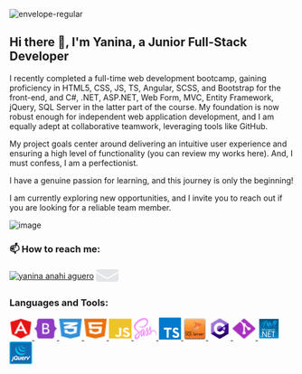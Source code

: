 ![envelope-regular](https://github.com/Yanina1992/Yanina1992/assets/132350660/b103efa7-a603-400a-b4bd-a73482c6aebf)<head>
 <link rel="stylesheet" href="https://cdnjs.cloudflare.com/ajax/libs/font-awesome/6.4.2/css/all.min.css">  
</head>

## Hi there 👋, I'm Yanina, a Junior Full-Stack Developer
<!--
**Yanina1992/Yanina1992** is a ✨ _special_ ✨ repository because its `README.md` (this file) appears on your GitHub profile.

Here are some ideas to get you started:

- 🔭 I’m currently working on ...
- 🌱 I’m currently learning ...
- 👯 I’m looking to collaborate on ...
- 🤔 I’m looking for help with ...
- 💬 Ask me about ...
- 📫 How to reach me: ...
- 😄 Pronouns: ...
- ⚡ Fun fact: ...
-->

I recently completed a full-time web development bootcamp, gaining proficiency in HTML5, CSS, JS, TS, Angular, SCSS, and Bootstrap for the front-end, and C#, .NET, ASP.NET, Web Form, MVC, Entity Framework, jQuery, SQL Server in the latter part of the course.
My foundation is now robust enough for independent web application development, and I am equally adept at collaborative teamwork, leveraging tools like GitHub.

My project goals center around delivering an intuitive user experience and ensuring a high level of functionality (you can review my works here). And, I must confess, I am a perfectionist.

I have a genuine passion for learning, and this journey is only the beginning!

I am currently exploring new opportunities, and I invite you to reach out if you are looking for a reliable team member.

![image]()

### 📫 How to reach me:
<p align="left" dir="auto">
<a href="https://www.linkedin.com/in/yanina-anahi-aguero-full-stack-developer/" rel="nofollow"><img align="center" src="https://raw.githubusercontent.com/rahuldkjain/github-profile-readme-generator/master/src/images/icons/Social/linked-in-alt.svg" alt="yanina anahi aguero" height="30" width="40" style="max-width: 100%;"></a> <a href="mailto:yaninaaguero@hotmail.it" rel="nofollow"><img align="center" src="https://github.com/Yanina1992/Yanina1992/blob/main/envelope-solid.svg" alt="yanina anahi aguero" height="30" width="40" style="max-width: 100%;"></a>
</p>

### Languages and Tools:

<p align="left" dir="auto"> <a href="#" rel="nofollow"> <img alt="angular" width="40" height="40" src="https://github.com/Yanina1992/Yanina1992/blob/main/angular.svg" style="max-width: 100%;"> </a><a href="#" rel="nofollow"> <img src="https://github.com/Yanina1992/Yanina1992/blob/main/bootstrap.svg" alt="bootstrap" width="40" height="40" style="max-width: 100%;"> </a><a href="#" rel="nofollow"> <img src="https://github.com/Yanina1992/Yanina1992/blob/main/css3-alt.svg" alt="css" width="40" height="40" style="max-width: 100%;"> </a><a href="#" rel="nofollow"> <img src="https://github.com/Yanina1992/Yanina1992/blob/main/html5.svg" alt="html5" width="40" height="40" style="max-width: 100%;"> </a><a href="#" rel="nofollow"> <img src="https://github.com/Yanina1992/Yanina1992/blob/main/js.svg" alt="js" width="40" height="40" data-canonical-src="https://www.vectorlogo.zone/logos/git-scm/git-scm-icon.svg" style="max-width: 100%;"> </a><a href="#" rel="nofollow"> <img src="https://github.com/Yanina1992/Yanina1992/blob/main/sass.svg" alt="sass" width="40" height="40" style="max-width: 100%;"> </a><a href="#" rel="nofollow"> <img src="https://raw.githubusercontent.com/devicons/devicon/master/icons/typescript/typescript-original.svg" alt="typescript" width="40" height="40" style="max-width: 100%;"> </a><a href="#" rel="nofollow"> <img src="https://github.com/Yanina1992/Yanina1992/blob/main/sqlserver.jpeg" alt="sql-server" width="40" height="40" style="max-width: 100%;"> </a><a href="#" rel="nofollow"> <img src="https://github.com/Yanina1992/Yanina1992/blob/main/c%23.png" alt="C#" width="40" height="40" style="max-width: 100%;"> </a><a href="#" rel="nofollow"> <img src="https://github.com/Yanina1992/Yanina1992/blob/main/git-alt.svg" alt="github" width="40" height="40" style="max-width: 100%;"> </a><a href="#" rel="nofollow"> <img src="https://github.com/Yanina1992/Yanina1992/blob/main/Microsoft-NET-Framework.png" alt=".net" width="40" height="40" style="max-width: 100%;"> </a><a href="#" rel="nofollow"> <img src="https://github.com/Yanina1992/Yanina1992/blob/main/jquery-icon-png-7.jpg" alt="jquery" width="40" height="40" style="max-width: 100%;"> </a>
